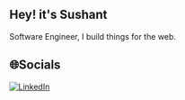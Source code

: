 ## Hey! it's Sushant
Software Engineer, I build things for the web.


## 🌐Socials
[![LinkedIn](https://img.shields.io/badge/LinkedIn-%230077B5.svg?logo=linkedin&logoColor=white)](https://linkedin.com/in/sushant.sharma.23)
